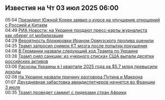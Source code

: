 <h2>Известия на Чт 03 июл 2025 06:00</h2><!--2025-07-03 05:04:55-->
<div class="rssn">
  <div><span class="smaller gray hspace">05:04</span> <a class="nodecor" href="https://news.rambler.ru/world/54926144-prezident-yuzhnoy-korei-zayavil-o-kurse-na-uluchshenie-otnosheniy-s-rossiey-i-kitaem/">Президент Южной Кореи заявил о курсе на улучшение отношений с Россией и Китаем</a></div>
</div>
<div class="rssn">
  <div><span class="smaller gray hspace">04:49</span> <a class="nodecor" href="https://news.rambler.ru/world/54926123-ria-novosti-na-ukraine-prodayut-press-karty-zhurnalista-kak-obereg-ot-mobilizatsii/">РИА Новости: на Украине продают пресс-карты журналиста как оберег от мобилизации</a></div>
</div>
<div class="rssn">
  <div><span class="smaller gray hspace">04:29</span> <a class="nodecor" href="https://news.rambler.ru/world/54926085-veroyatnost-blokirovki-iranom-ormuzskogo-proliva-otsenili/">Вероятность блокировки Ираном Ормузского пролива оценили</a></div>
</div>
<div class="rssn">
  <div><span class="smaller gray hspace">04:25</span> <a class="nodecor" href="https://news.rambler.ru/world/54925881-tramp-zaprosil-snimok-kt-mozga-posle-popytki-pokusheniya/">Трамп запросил снимок КТ мозга после попытки покушения</a></div>
</div>
<div class="rssn">
  <div><span class="smaller gray hspace">04:06</span> <a class="nodecor" href="https://news.rambler.ru/world/54926087-v-germanii-nazvali-sleduyuschiy-hod-trampa-po-ukraine/">В Германии назвали следующий ход Трампа по Украине</a></div>
</div>
<div class="rssn">
  <div><span class="smaller gray hspace">03:28</span> <a class="nodecor" href="https://news.rambler.ru/world/54926043-tramp-snyal-sanktsii-iz-chernogo-spiska-ssha-vypali-desyatki-rossiyskih-aktivov/">Трамп снял санкции: из «черного списка» США выпали десятки российских активов</a></div>
</div>
<div class="rssn">
  <div><span class="smaller gray hspace">03:06</span> <a class="nodecor" href="https://news.rambler.ru/world/54926021-rashody-ukrainy-v-i-kvartale-2025-goda-na-5-7-mlrd-prevysili-dohody/">Расходы Украины в I квартале 2025 года на $5,7 млрд превысили доходы</a></div>
</div>
<div class="rssn">
  <div><span class="smaller gray hspace">02:08</span> <a class="nodecor" href="https://news.rambler.ru/world/54925948-na-ukraine-nazvali-prichinu-razgovora-putina-i-makrona/">На Украине назвали причину разговора Путина и Макрона</a></div>
</div>
<div class="rssn">
  <div><span class="smaller gray hspace">01:07</span> <a class="nodecor" href="https://news.rambler.ru/world/54925898-dvuhdnevnaya-zabastovka-aviadispetcherov-nachnetsya-vo-frantsii-3-iyulya/">Двухдневная забастовка авиадиспетчеров начнется во Франции 3 июля</a></div>
</div>
<div class="rssn">
  <div><span class="smaller gray hspace">00:35</span> <a class="nodecor" href="https://news.rambler.ru/world/54925696-tramp-provedet-sammit-s-liderami-stran-afriki/">Трамп проведет саммит с лидерами стран Африки</a></div>
</div>